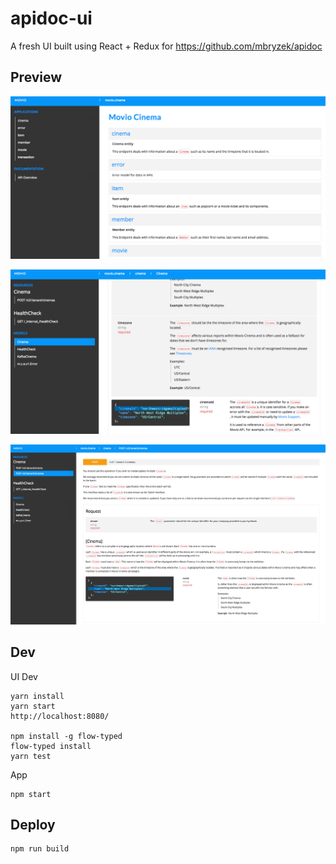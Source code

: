 # apidoc-ui
A fresh UI built using React + Redux for https://github.com/mbryzek/apidoc


## Preview

![APIDOC-UI-org](organization.png)

![APIDOC-UI-model](model.png)

![APIDOC-UI-resource](resource.png)


## Dev

UI Dev


    yarn install
    yarn start
    http://localhost:8080/
    
    npm install -g flow-typed
    flow-typed install
    yarn test
    
App

    npm start
    
## Deploy

    npm run build
